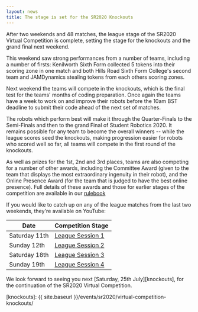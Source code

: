 ```yaml
---
layout: news
title: The stage is set for the SR2020 Knockouts
---
```


After two weekends and 48 matches, the league stage of the SR2020 Virtual
Competition is complete, setting the stage for the knockouts and the grand final
next weekend.

This weekend saw strong performances from a number of teams, including a number
of firsts: Kenilworth Sixth Form collected 5 tokens into their scoring zone in
one match and both Hills Road Sixth Form College's second team and JAMDynamics
stealing tokens from each others scoring zones.

Next weekend the teams will compete in the knockouts, which is the final test
for the teams' months of coding preparation. Once again the teams have a week to
work on and improve their robots before the 10am BST deadline to submit their
code ahead of the next set of matches.

The robots which perform best will make it through the Quarter-Finals to the
Semi-Finals and then to the grand Final of Student Robotics 2020. It remains
possible for any team to become the overall winners -- while the league scores
seed the knockouts, making progression easier for robots who scored well so far,
all teams will compete in the first round of the knockouts.

As well as prizes for the 1st, 2nd and 3rd places, teams are also competing
for a number of other awards, including the Committee Award (given to the team
that displays the most extraordinary ingenuity in their robot), and the Online
Presence Award (for the team that is judged to have the best online presence).
Full details of these awards and those for earlier stages of the competition are
available in our [rulebook](/docs/resources/2020/rulebook.pdf)

If you would like to catch up on any of the league matches from the last two
weekends, they're available on YouTube:

| Date          | Competition Stage                                |
|---------------|--------------------------------------------------|
| Saturday 11th | [League Session 1](https://youtu.be/xLL7SoQywf4) |
| Sunday 12th   | [League Session 2](https://youtu.be/7JoW4zXSeZE) |
| Saturday 18th | [League Session 3](https://youtu.be/symUE1E4niI) |
| Sunday 19th   | [League Session 4](https://youtu.be/Y4h5P47j8jM) |

We look forward to seeing you next [Saturday, 25th July][knockouts], for the
continuation of the SR2020 Virtual Competition.

[knockouts]: {{ site.baseurl }}/events/sr2020/virtual-competition-knockouts/
